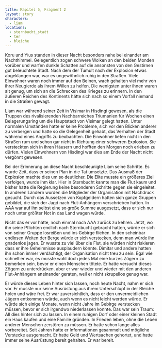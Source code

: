 ```yaml
---
title: Kapitel 5, Fragment 2
layout: story
characters:
  - liam
locations:
  - sternbucht_stadt
  - ter
  - bleiche
---
```

Koru und Yius standen in dieser Nacht besonders nahe bei einander am Nachthimmel. Gelegentlich zogen schwere Wolken an den beiden Monden vorüber und warfen dunkle Schatten auf die ansonsten von den Gestirnen gut beleuchtete Stadt. Nach dem der Tumult nach der Explosion etwas abgeklangen war, war es ungewöhnlich ruhig in den Straßen. Viele Einwohner waren noch immer auf den Beinen, wach gehalten viel mehr von ihrer Neugierde als ihrem Willen zu helfen. Die wenigsten unter ihnen waren alt genug, um sich an die Schrecken des Krieges zu erinnern. In den äußeren Reichen des Kontinents hätte sich nach so einem Vorfall niemand in die Straßen gewagt.

Liam war während seiner Zeit in Visimar in Hisdingi gewesen, als die Truppen des rivalisierenden Nachbarreiches Triumanien für Wochen einen Belagerungsring um die Hauptstadt von Visimar gelegt hatten. Unter normalen Umständen hatte er keine Probleme, sich vor den Blicken anderer zu verbergen und hatte so die Gelegenheit gehabt, das Verhalten der Stadt während eines Angriffs zu beobachten. Die Einwohner liefen nicht in den Straßen rum und schon gar nicht in Richtung einer schweren Explosion. Sie versteckten sich in ihren Häusern und hofften den Morgen noch erleben zu dürfen. Vielen Einwohnern von Hisdingi war dies am Ende der Nacht nicht vergönnt gewesen.

Bei der Erinnerung an diese Nacht beschleunigte Liam seine Schritte. Es wurde Zeit, dass er seinen Plan in die Tat umsetzte. Das Ausmaß der Explosion machte dies um so deutlicher. Die Elite musste ein größeres Ziel verfolgen, wurde ihm klar. Hier in Sternbucht kannte man die Flut kaum und bisher hatte die Regierung keine besonderen Schritte gegen sie eingeleitet. In anderen Ländern wurden die Mitglieder der Organisation mit Nachdruck gesucht. Durch das Aussetzen von Kopfgeldern hatten sich ganze Gruppen gebildet, die sich der Jagd nach Flut-Anhängern verschrieben hatten. In AAA war auf ihn selbst eine so große Summe ausgesetzt, dass er sich nur noch unter größter Not in das Land wagen würde.

Nicht das er vor hätte, noch einmal nach AAA zurück zu kehren. Jetzt, wo ihn seine Pflichten endlich nach Sternbucht gebracht hatten, würde er sich von seiner Gruppe losreißen und ins Gebirge fliehen. In den scheinbar endlosen Weiten der Berge würde er sich verstecken, denn man würde ihn gnadenlos jagen. Er wusste zu viel über die Flut, sie würden nicht riskieren dass er ihre Geheimnisse ausplaudern könnte. Dimitar und andere hatten ihn schon immer verdächtigt, der Organisation nicht treu zu sein. Egal wie schnell er war, es musste wohl doch jedes Mal eine kurzes Zögern zu bemerken sein, bevor er einen Menschen tötete. Er hatte versucht dieses Zögern zu unterdrücken, aber er war wieder und wieder mit den anderen Flut-Anhängern aneinander geraten, weil er nicht skrupellos genug war.

Er würde dieses Leben hinter sich lassen, noch heute Nacht, nahm er sich vor. Er musste nur seine Ausrüstung aus ihrem Unterschlupf in der Bleiche holen und wäre frei. Er war zuversichtlich, dass er den unvermeidlichen Jägern entkommen würde, auch wenn es nicht leicht werden würde. Er würde sich einige Monate, wenn nicht Jahre im Gebirge verstecken müssen, bevor er sich irgendwo niederlassen konnte. Das war sein Traum: All dies hinter sich zu lassen. In einem ruhigen Dorf oder einer kleinen Stadt ein Haus kaufen und eine Familie gründen. In Frieden leben, ohne die Leben anderer Menschen zerstören zu müssen. Er hatte schon lange alles vorbereitet. Seit Jahren hatte er Informationen gesammelt und mögliche Verstecke ausgemacht. Er hatte Geld und Wertsachen gehortet, und hatte immer seine Ausrüstung bereit gehalten. Er war bereit.
